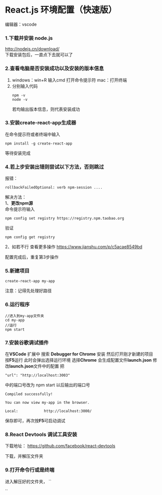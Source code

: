 # React.js 环境配置（快速版）
编辑器：vscode

### 1.下载并安装 node.js
http://nodejs.cn/download/  
下载安装包后，一直点下去就可以了

### 2.查看电脑是否安装成功以及安装的版本信息  
1. windows：win+R 输入cmd 打开命令提示符
mac：打开终端
2. 分别输入代码
    ```
    npm -v
    node -v
    ```
    若均输出版本信息，则代表安装成功

### 3.安装**create-react-app**生成器
在命令提示符或者终端中输入
```
npm install -g create-react-app
```
等待安装完成

### 4.若上步安装出错则尝试以下方法，否则跳过
报错：  
```
rollbackFailedOptional: verb npm-session ....
```
解决方法：  
1、**更改npm源**  
命令提示符输入  
```
npm config set registry https://registry.npm.taobao.org
```
验证
```
npm config get registry
```
2、如若不行 查看更多操作
https://www.jianshu.com/p/c5acae8549bd

配置完成后，重复第3步操作

### 5.新建项目
```
create-react-app my-app
```
注意：记得先处理好路径

### 6.运行程序
```
//进入到my-app文件夹
cd my-app
//运行
npm start

```
### 7.安装谷歌调试插件
在**VSCode** 扩展中 搜索 **Debugger for Chrome** 安装
然后打开刚才新建的项目 按**F5**运行  此时会弹出选择运行环境  选择**Chrome**  会生成配置文件**launch.json**
修改**launch.json**文件中的配置
把
```  
"url": "http://localhost:3003"   
```
中的端口号改为 npm start 以后输出的端口号
``` 
Compiled successfully!

You can now view my-app in the browser.

Local:            http://localhost:3000/
```
保存即可，再次按**F5**可启动调试
### 8.React Devtools 调试工具安装
下载地址：
https://github.com/facebook/react-devtools  

下载，并解压文件夹

### 9.打开命令行或是终端 
进入解压好的文件夹，
`` 

``
